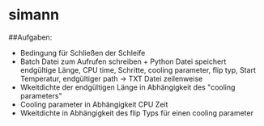 # simann

##Aufgaben:
- Bedingung für Schließen der Schleife
- Batch Datei zum Aufrufen schreiben + Python Datei speichert endgültige Länge, CPU time, Schritte, cooling parameter, flip typ, Start Temperatur, endgültiger path -> TXT Datei zeilenweise
- Wkeitdichte der endgültigen Länge in Abhängigkeit des "cooling parameters"
- Cooling parameter in Abhängigkeit CPU Zeit 
- Wkeitdichte in Abhängigkeit des flip Typs für einen cooling parameter
